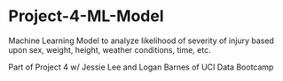 # Project-4-ML-Model
Machine Learning Model to analyze likelihood of severity of injury based upon sex, weight, height, weather conditions, time, etc.

Part of Project 4 w/ Jessie Lee and Logan Barnes of UCI Data Bootcamp
